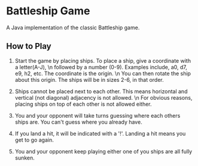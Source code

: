 # Battleship Game

A Java implementation of the classic Battleship game.

## How to Play

1. Start the game by placing ships. To place a ship, give a coordinate with a letter(A-J), \n followed by a number (0-9). Examples include, a0, d7, e9, h2, etc. The coordinate is the origin. \n You can then rotate the ship about this origin. The ships will be in sizes 2-6, in that order.


2. Ships cannot be placed next to each other. This means horizontal and vertical (not diagonal) adjacency is not allowed. \n For obvious reasons, placing ships on top of each other is not allowed either.


3. You and your opponent will take turns guessing where each others ships are. You can't guess where you already have.


4. If you land a hit, it will be indicated with a '!'. Landing a hit means you get to go again.


5. You and your opponent keep playing either one of you ships are all fully sunken.

